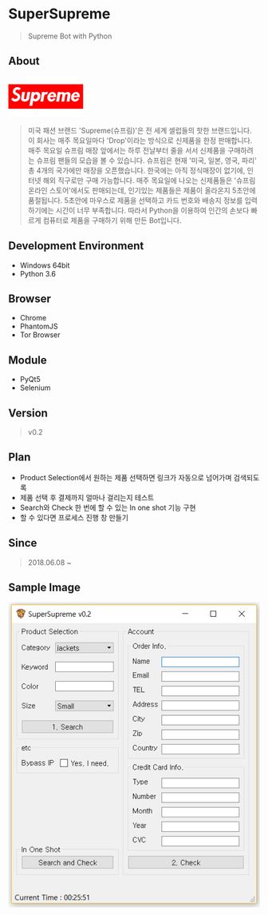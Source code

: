 # SuperSupreme
> Supreme Bot with Python

## About
![logo](/image/logo.png)
> 미국 패션 브랜드 'Supreme(슈프림)'은 전 세계 셀럽들의 핫한 브랜드입니다. 이 회사는 매주 목요일마다 'Drop'이라는 방식으로 신제품을 한정 판매합니다. 매주 목요일 슈프림 매장 앞에서는 하루 전날부터 줄을 서서 신제품을 구매하려는 슈프림 팬들의 모습을 볼 수 있습니다. 슈프림은 현재 '미국, 일본, 영국, 파리' 총 4개의 국가에만 매장을 오픈했습니다.
> 한국에는 아직 정식매장이 없기에, 인터넷 해외 직구로만 구매 가능합니다. 매주 목요일에 나오는 신제품들은 '슈프림 온라인 스토어'에서도 판매되는데, 인기있는 제품들은 제품이 올라온지 5초안에 품절됩니다. 5초안에 마우스로 제품을 선택하고 카드 번호와 배송지 정보를 입력하기에는 시간이 너무 부족합니다. 따라서 Python을 이용하여 인간의 손보다 빠르게 컴퓨터로 제품을 구매하기 위해 만든 Bot입니다.

## Development Environment
- Windows 64bit
- Python 3.6

## Browser
- Chrome
- PhantomJS
- Tor Browser

## Module
- PyQt5
- Selenium 

## Version
> v0.2

## Plan
- Product Selection에서 원하는 제품 선택하면 링크가 자동으로 넘어가며 검색되도록
- 제품 선택 후 결제까지 얼마나 걸리는지 테스트
- Search와 Check 한 번에 할 수 있는 In one shot 기능 구현
- 할 수 있다면 프로세스 진행 창 만들기

## Since
> 2018.06.08 ~

## Sample Image
![version](/image/v0.2.png)
